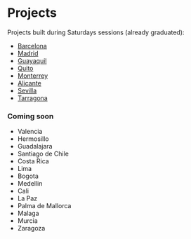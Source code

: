 # Projects
Projects built during Saturdays sessions (already graduated):

- [Barcelona](https://github.com/SaturdaysAI/Projects/tree/master/Barcelona)  
- [Madrid](https://github.com/SaturdaysAI/Projects/tree/master/Madrid)
- [Guayaquil](https://github.com/SaturdaysAI/Projects/tree/master/Guayaquil)
- [Quito](https://github.com/SaturdaysAI/Projects/tree/master/Quito)
- [Monterrey](https://github.com/SaturdaysAI/Projects/tree/master/Monterrey)
- [Alicante](https://github.com/SaturdaysAI/Projects/tree/master/Alicante)
- [Sevilla](https://github.com/SaturdaysAI/Projects/tree/master/Sevilla)
- [Tarragona](https://github.com/SaturdaysAI/Projects/tree/master/Tarragona)

### Coming soon

- Valencia
- Hermosillo
- Guadalajara
- Santiago de Chile
- Costa Rica
- Lima
- Bogota
- Medellin
- Cali
- La Paz
- Palma de Mallorca
- Malaga
- Murcia
- Zaragoza
